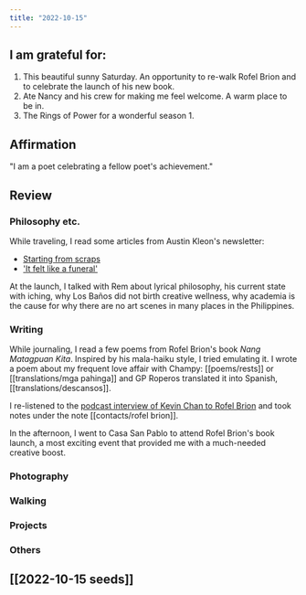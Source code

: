 ```yaml
---
title: "2022-10-15"
---
```

## I am grateful for:
1. This beautiful sunny Saturday. An opportunity to re-walk Rofel Brion and to celebrate the launch of his new book.
2. Ate Nancy and his crew for making me feel welcome. A warm place to be in.
3. The Rings of Power for a wonderful season 1.

## Affirmation

"I am a poet celebrating a fellow poet's achievement."

## Review
### Philosophy etc.

While traveling, I read some articles from Austin Kleon's newsletter:
- [Starting from scraps](https://austinkleon.com/2022/10/12/starting-from-scraps/?utm_source=substack&utm_medium=email)
- ['It felt like a funeral'](https://www.theguardian.com/culture/2022/oct/11/it-felt-like-a-funeral-william-shatner-reflects-on-voyage-to-space?utm_source=substack&utm_medium=email)

At the launch, I talked with Rem about lyrical philosophy, his current state with iching, why Los Baños did not birth creative wellness, why academia is the cause for why there are no art scenes in many places in the Philippines.

### Writing

While journaling, I read a few poems from Rofel Brion's book *Nang Matagpuan Kita*. Inspired by his mala-haiku style, I tried emulating it. I wrote a poem about my frequent love affair with Champy: [[poems/rests]] or [[translations/mga pahinga]] and GP Roperos translated it into Spanish, [[translations/descansos]].

I re-listened to the [podcast interview of Kevin Chan to Rofel Brion](https://www.kevinnchan.com/2020/11/24/radio-ep-8-rofel-brion/) and took notes under the note [[contacts/rofel brion]].

In the afternoon, I went to Casa San Pablo to attend Rofel Brion's book launch, a most exciting event that provided me with a much-needed creative boost.

### Photography

### Walking

### Projects

### Others

## [[2022-10-15 seeds]]
